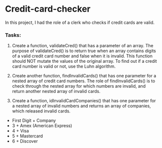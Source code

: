 # Credit-card-checker

In this project, I had the role of a clerk who checks if credit cards are valid.

### Tasks:

1. Create a function, validateCred() that has a parameter of an array. The purpose of validateCred() is to return true when an array contains digits of a valid credit card number and false when it is invalid. This function should NOT mutate the values of the original array. To find out if a credit card number is valid or not, use the Luhn algorithm.

2. Create another function, findInvalidCards() that has one parameter for a nested array of credit card numbers. The role of findInvalidCards() is to check through the nested array for which numbers are invalid, and return another nested array of invalid cards.

3. Create a function, idInvalidCardCompanies() that has one parameter for a nested array of invalid numbers and returns an array of companies, which released invalid cards.

* First Digit	+ Company
* 3           + Amex (American Express)
* 4	          + Visa
* 5	          + Mastercard
* 6	          + Discover


